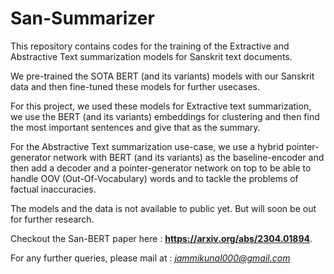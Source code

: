 # San-Summarizer

This repository contains codes for the training of the Extractive and Abstractive Text summarization models for Sanskrit text documents.  

We pre-trained the SOTA BERT (and its variants) models with our Sanskrit data and then fine-tuned these models for further usecases.  

For this project, we used these models for Extractive text summarization, we use the BERT (and its variants) embeddings for clustering and then find the most important sentences and give that as the summary.  

For the Abstractive Text summarization use-case, we use a hybrid pointer-generator network with BERT (and its variants) as the baseline-encoder and then add a decoder and a pointer-generator network on top to be able to handle OOV (Out-Of-Vocabulary) words and to tackle the problems of factual inaccuracies.  

The models and the data is not available to public yet. But will soon be out for further research.  

Checkout the San-BERT paper here : <strong>https://arxiv.org/abs/2304.01894</strong>.  

For any further queries, please mail at : *jammikunal000@gmail.com*  
